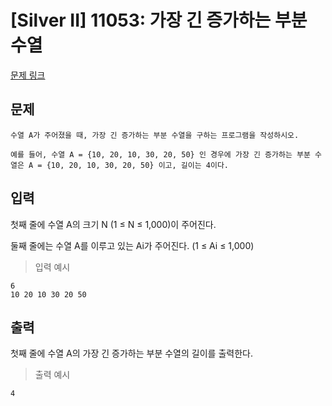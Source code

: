 # [Silver II] 11053: 가장 긴 증가하는 부분 수열
[문제 링크](https://www.acmicpc.net/problem/11053)

## 문제
```
수열 A가 주어졌을 때, 가장 긴 증가하는 부분 수열을 구하는 프로그램을 작성하시오.

예를 들어, 수열 A = {10, 20, 10, 30, 20, 50} 인 경우에 가장 긴 증가하는 부분 수열은 A = {10, 20, 10, 30, 20, 50} 이고, 길이는 4이다.
```

## 입력
첫째 줄에 수열 A의 크기 N (1 ≤ N ≤ 1,000)이 주어진다.

둘째 줄에는 수열 A를 이루고 있는 Ai가 주어진다. (1 ≤ Ai ≤ 1,000)
> 입력 예시
```
6
10 20 10 30 20 50
```

## 출력
첫째 줄에 수열 A의 가장 긴 증가하는 부분 수열의 길이를 출력한다.
> 출력 예시
```
4
```
